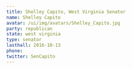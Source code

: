 ```yaml
---
title: Shelley Capito, West Virginia Senator
name: Shelley Capito
avatar: /ui/img/avatars/Shelley_Capito.jpg
party: republican
state: west virginia
type: senator
lasthall: 2016-10-13
phone: 
twitter: SenCapito
---
```

